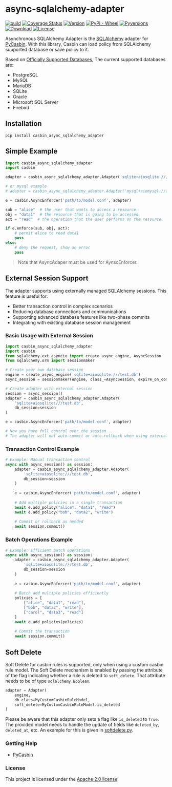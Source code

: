 async-sqlalchemy-adapter
====

[![build](https://github.com/officialpycasbin/async-sqlalchemy-adapter/actions/workflows/build.yml/badge.svg)](https://github.com/officialpycasbin/async-sqlalchemy-adapter/actions/workflows/build.yml)
[![Coverage Status](https://coveralls.io/repos/github/officialpycasbin/async-sqlalchemy-adapter/badge.svg)](https://coveralls.io/github/officialpycasbin/async-sqlalchemy-adapter)
[![Version](https://img.shields.io/pypi/v/casbin_async_sqlalchemy_adapter.svg)](https://pypi.org/project/casbin_async_sqlalchemy_adapter/)
[![PyPI - Wheel](https://img.shields.io/pypi/wheel/casbin_async_sqlalchemy_adapter.svg)](https://pypi.org/project/casbin_async_sqlalchemy_adapter/)
[![Pyversions](https://img.shields.io/pypi/pyversions/casbin_async_sqlalchemy_adapter.svg)](https://pypi.org/project/casbin_async_sqlalchemy_adapter/)
[![Download](https://static.pepy.tech/badge/casbin-async-sqlalchemy-adapter)](https://pypi.org/project/casbin_async_sqlalchemy_adapter/)
[![License](https://img.shields.io/pypi/l/casbin_async_sqlalchemy_adapter.svg)](https://pypi.org/project/casbin_async_sqlalchemy_adapter/)

Asynchronous SQLAlchemy Adapter is the [SQLAlchemy](https://www.sqlalchemy.org) adapter for [PyCasbin](https://github.com/casbin/pycasbin). With this library, Casbin can load policy from SQLAlchemy supported database or save policy to it.

Based on [Officially Supported Databases](http://www.sqlalchemy.org/), The current supported databases are:

- PostgreSQL
- MySQL
- MariaDB
- SQLite
- Oracle
- Microsoft SQL Server
- Firebird

## Installation

```
pip install casbin_async_sqlalchemy_adapter
```

## Simple Example

```python
import casbin_async_sqlalchemy_adapter
import casbin

adapter = casbin_async_sqlalchemy_adapter.Adapter('sqlite+aiosqlite:///test.db')

# or mysql example 
# adapter = casbin_async_sqlalchemy_adapter.Adapter('mysql+aiomysql://user:pwd@127.0.0.1:3306/exampledb')

e = casbin.AsyncEnforcer('path/to/model.conf', adapter)

sub = "alice"  # the user that wants to access a resource.
obj = "data1"  # the resource that is going to be accessed.
act = "read"  # the operation that the user performs on the resource.

if e.enforce(sub, obj, act):
    # permit alice to read data1
    pass
else:
    # deny the request, show an error
    pass
```

> Note that AsyncAdaper must be used for AynscEnforcer.

## External Session Support

The adapter supports using externally managed SQLAlchemy sessions. This feature is useful for:

- Better transaction control in complex scenarios
- Reducing database connections and communications
- Supporting advanced database features like two-phase commits
- Integrating with existing database session management

### Basic Usage with External Session

```python
import casbin_async_sqlalchemy_adapter
import casbin
from sqlalchemy.ext.asyncio import create_async_engine, AsyncSession
from sqlalchemy.orm import sessionmaker

# Create your own database session
engine = create_async_engine('sqlite+aiosqlite:///test.db')
async_session = sessionmaker(engine, class_=AsyncSession, expire_on_commit=False)

# Create adapter with external session
session = async_session()
adapter = casbin_async_sqlalchemy_adapter.Adapter(
    'sqlite+aiosqlite:///test.db',
    db_session=session
)

e = casbin.AsyncEnforcer('path/to/model.conf', adapter)

# Now you have full control over the session
# The adapter will not auto-commit or auto-rollback when using external sessions
```

### Transaction Control Example

```python
# Example: Manual transaction control
async with async_session() as session:
    adapter = casbin_async_sqlalchemy_adapter.Adapter(
        'sqlite+aiosqlite:///test.db',
        db_session=session
    )
    
    e = casbin.AsyncEnforcer('path/to/model.conf', adapter)
    
    # Add multiple policies in a single transaction
    await e.add_policy("alice", "data1", "read")
    await e.add_policy("bob", "data2", "write")
    
    # Commit or rollback as needed
    await session.commit()
```

### Batch Operations Example

```python
# Example: Efficient batch operations
async with async_session() as session:
    adapter = casbin_async_sqlalchemy_adapter.Adapter(
        'sqlite+aiosqlite:///test.db',
        db_session=session
    )
    
    e = casbin.AsyncEnforcer('path/to/model.conf', adapter)
    
    # Batch add multiple policies efficiently
    policies = [
        ["alice", "data1", "read"],
        ["bob", "data2", "write"],
        ["carol", "data3", "read"]
    ]
    await e.add_policies(policies)
    
    # Commit the transaction
    await session.commit()
```
## Soft Delete

Soft Delete for casbin rules is supported, only when using a custom casbin rule model.
The Soft Delete mechanism is enabled by passing the attribute of the flag indicating whether
a rule is deleted to `soft_delete`.
That attribute needs to be of type `sqlalchemy.Boolean`.

```python
adapter = Adapter(
    engine,
    db_class=MyCustomCasbinRuleModel,
    soft_delete=MyCustomCasbinRuleModel.is_deleted
)
```

Please be aware that this adapter only sets a flag like `is_deleted` to `True`.
The provided model needs to handle the update of fields like `deleted_by`, `deleted_at`, etc.
An example for this is given in [softdelete.py](https://github.com/pycasbin/sqlalchemy-adapter/blob/master/examples/softdelete.py).

### Getting Help

- [PyCasbin](https://github.com/casbin/pycasbin)

### License

This project is licensed under the [Apache 2.0 license](LICENSE).
